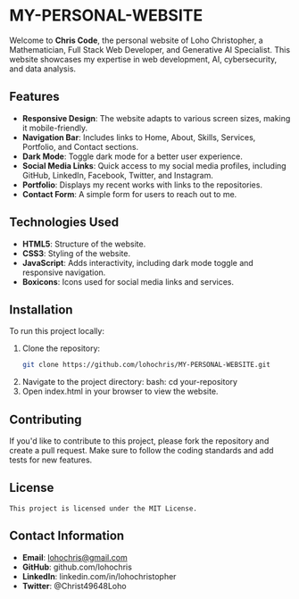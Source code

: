# MY-PERSONAL-WEBSITE

Welcome to **Chris Code**, the personal website of Loho Christopher, a Mathematician, Full Stack Web Developer, and Generative AI Specialist. This website showcases my expertise in web development, AI, cybersecurity, and data analysis.

## Features

- **Responsive Design**: The website adapts to various screen sizes, making it mobile-friendly.
- **Navigation Bar**: Includes links to Home, About, Skills, Services, Portfolio, and Contact sections.
- **Dark Mode**: Toggle dark mode for a better user experience.
- **Social Media Links**: Quick access to my social media profiles, including GitHub, LinkedIn, Facebook, Twitter, and Instagram.
- **Portfolio**: Displays my recent works with links to the repositories.
- **Contact Form**: A simple form for users to reach out to me.

## Technologies Used

- **HTML5**: Structure of the website.
- **CSS3**: Styling of the website.
- **JavaScript**: Adds interactivity, including dark mode toggle and responsive navigation.
- **Boxicons**: Icons used for social media links and services.

## Installation

To run this project locally:

1. Clone the repository:
   ```bash
   git clone https://github.com/lohochris/MY-PERSONAL-WEBSITE.git
2. Navigate to the project directory:
bash: cd your-repository
3. Open index.html in your browser to view the website.



## Contributing
If you'd like to contribute to this project, please fork the repository and create a pull request. Make sure to follow the coding standards and add tests for new features.

## License
    This project is licensed under the MIT License.

## Contact Information
- **Email**: lohochris@gmail.com
- **GitHub**: github.com/lohochris
- **LinkedIn**: linkedin.com/in/lohochristopher
- **Twitter**: @Christ49648Loho
